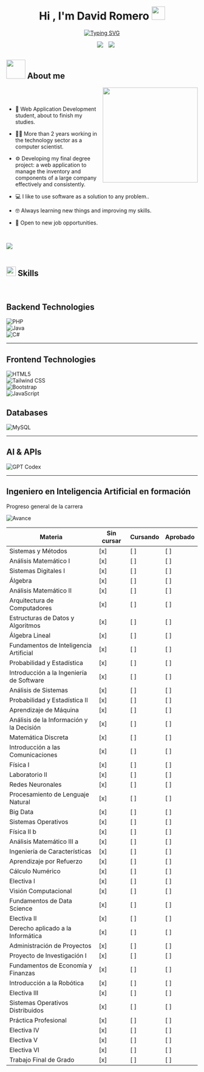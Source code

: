 <h1 align="center"><b>Hi , I'm David Romero </b><img src="https://media.giphy.com/media/hvRJCLFzcasrR4ia7z/giphy.gif" width="35"></h1>
<!--  -->
<p align="center">
  <a href="https://git.io/typing-svg"><img src="https://readme-typing-svg.demolab.com?font=Fira+Code&pause=1000&width=472&lines=Web+application+development+student;passionate+about+new+technologies;If+you+can+dream+it%2C+you+can+program+it." alt="Typing SVG" /></a>
</p>


 <div align="center"  class="icons-social" style="margin-left: 10px;">
        <a style="margin-left: 10px;"  target="_blank" href="https://www.linkedin.com/in/david-emanuel-romero-b87919210/">
			<img src="https://img.icons8.com/doodle/40/000000/linkedin--v2.png"></a>
        <a style="margin-left: 10px;" target="_blank" href="https://github.com/kalichicho">
		<img src="https://img.icons8.com/doodle/40/000000/github--v1.png"></a>
 </div>



## <picture><img src = "https://github.com/7oSkaaa/7oSkaaa/blob/main/Images/about_me.gif?raw=true" width = 50px></picture> About me

<picture> <img align="right" src="https://github.com/7oSkaaa/7oSkaaa/blob/main/Images/Right_Side.gif?raw=true" width = 250px></picture>

<br><br>

- :school: Web Application Development student, about to finish my studies.

- :technologist: More than 2 years working in the technology sector as a computer scientist.

- :gear: Developing my final degree project: a web application to manage the inventory and components of a large company effectively and consistently.

- :computer: I like to use software as a solution to any problem..

- :nerd_face: Always learning new things and improving my skills.

- :briefcase: Open to new job opportunities.
<br>


<!-- SECCIÓN DE SKILLS-->
<img src="https://user-images.githubusercontent.com/73097560/115834477-dbab4500-a447-11eb-908a-139a6edaec5c.gif"><br><br>

## <img src="https://media2.giphy.com/media/QssGEmpkyEOhBCb7e1/giphy.gif?cid=ecf05e47a0n3gi1bfqntqmob8g9aid1oyj2wr3ds3mg700bl&rid=giphy.gif" width ="25"><b> Skills</b>
<br>

<p align="center">

<!-- Section: Backend Technologies -->
## Backend Technologies
<!-- Languages and frameworks running on the server side -->
![PHP](https://img.shields.io/badge/PHP-777BB4?style=for-the-badge&logo=php&logoColor=white)  
![Java](https://img.shields.io/badge/Java-007396?style=for-the-badge&logo=java&logoColor=white)  
![C#](https://img.shields.io/badge/C%23-239120?style=for-the-badge&logo=csharp&logoColor=white)

---

<!-- Section: Frontend Technologies -->
## Frontend Technologies
<!-- Markup, styling frameworks and client‑side scripting -->
![HTML5](https://img.shields.io/badge/HTML5-E34F26?style=for-the-badge&logo=html5&logoColor=white)  
![Tailwind CSS](https://img.shields.io/badge/Tailwind_CSS-06B6D4?style=for-the-badge&logo=tailwind-css&logoColor=white)  
![Bootstrap](https://img.shields.io/badge/Bootstrap-563D7C?style=for-the-badge&logo=bootstrap&logoColor=white)  
![JavaScript](https://img.shields.io/badge/JavaScript-F7DF1E?style=for-the-badge&logo=javascript&logoColor=white)


<!-- Section: Databases -->
## Databases
<!-- Systems for data storage, querying and schema design -->
![MySQL](https://img.shields.io/badge/MySQL-4479A1?style=for-the-badge&logo=mysql&logoColor=white)

---


<!-- Section: AI & APIs -->
## AI & APIs
<!-- Tools and services for machine learning, NLU/NLP, and AI integrations -->
![GPT Codex](https://img.shields.io/badge/Codex-GPT-000000?style=for-the-badge&logo=openai&logoColor=white)

---

## Ingeniero en Inteligencia Artificial en formación

Progreso general de la carrera

<!-- Actualiza el valor de la barra según asignaturas aprobadas -->
![Avance](https://progress-bar.dev/0/?width=300)

| Materia | Sin cursar | Cursando | Aprobado |
| --- | --- | --- | --- |
| Sistemas y Métodos | [x] | [ ] | [ ] |
| Análisis Matemático I | [x] | [ ] | [ ] |
| Sistemas Digitales I | [x] | [ ] | [ ] |
| Álgebra | [x] | [ ] | [ ] |
| Análisis Matemático II | [x] | [ ] | [ ] |
| Arquitectura de Computadores | [x] | [ ] | [ ] |
| Estructuras de Datos y Algoritmos | [x] | [ ] | [ ] |
| Álgebra Lineal | [x] | [ ] | [ ] |
| Fundamentos de Inteligencia Artificial | [x] | [ ] | [ ] |
| Probabilidad y Estadística | [x] | [ ] | [ ] |
| Introducción a la Ingeniería de Software | [x] | [ ] | [ ] |
| Análisis de Sistemas | [x] | [ ] | [ ] |
| Probabilidad y Estadística II | [x] | [ ] | [ ] |
| Aprendizaje de Máquina | [x] | [ ] | [ ] |
| Análisis de la Información y la Decisión | [x] | [ ] | [ ] |
| Matemática Discreta | [x] | [ ] | [ ] |
| Introducción a las Comunicaciones | [x] | [ ] | [ ] |
| Física I | [x] | [ ] | [ ] |
| Laboratorio II | [x] | [ ] | [ ] |
| Redes Neuronales | [x] | [ ] | [ ] |
| Procesamiento de Lenguaje Natural | [x] | [ ] | [ ] |
| Big Data | [x] | [ ] | [ ] |
| Sistemas Operativos | [x] | [ ] | [ ] |
| Física II b | [x] | [ ] | [ ] |
| Análisis Matemático III a | [x] | [ ] | [ ] |
| Ingeniería de Características | [x] | [ ] | [ ] |
| Aprendizaje por Refuerzo | [x] | [ ] | [ ] |
| Cálculo Numérico | [x] | [ ] | [ ] |
| Electiva I | [x] | [ ] | [ ] |
| Visión Computacional | [x] | [ ] | [ ] |
| Fundamentos de Data Science | [x] | [ ] | [ ] |
| Electiva II | [x] | [ ] | [ ] |
| Derecho aplicado a la Informática | [x] | [ ] | [ ] |
| Administración de Proyectos | [x] | [ ] | [ ] |
| Proyecto de Investigación I | [x] | [ ] | [ ] |
| Fundamentos de Economía y Finanzas | [x] | [ ] | [ ] |
| Introducción a la Robótica | [x] | [ ] | [ ] |
| Electiva III | [x] | [ ] | [ ] |
| Sistemas Operativos Distribuidos | [x] | [ ] | [ ] |
| Práctica Profesional | [x] | [ ] | [ ] |
| Electiva IV | [x] | [ ] | [ ] |
| Electiva V | [x] | [ ] | [ ] |
| Electiva VI | [x] | [ ] | [ ] |
| Trabajo Final de Grado | [x] | [ ] | [ ] |
